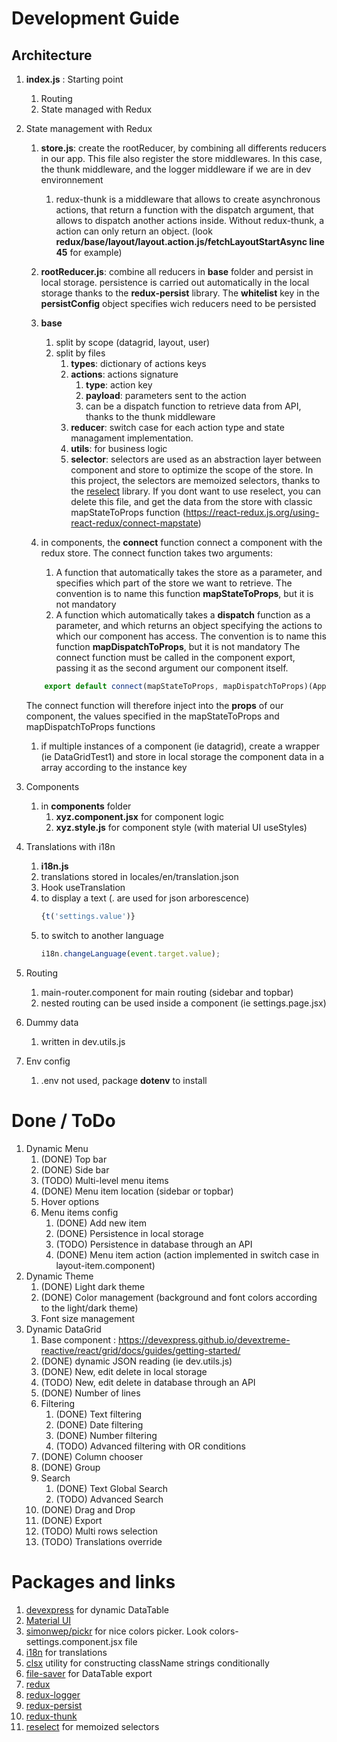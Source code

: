 <!-- This project was bootstrapped with [Create React App](https://github.com/facebook/create-react-app).

## Available Scripts

In the project directory, you can run:

### `yarn start`

Runs the app in the development mode.<br />
Open [http://localhost:3000](http://localhost:3000) to view it in the browser.

The page will reload if you make edits.<br />
You will also see any lint errors in the console.

### `yarn test`

Launches the test runner in the interactive watch mode.<br />
See the section about [running tests](https://facebook.github.io/create-react-app/docs/running-tests) for more information.

### `yarn build`

Builds the app for production to the `build` folder.<br />
It correctly bundles React in production mode and optimizes the build for the best performance.

The build is minified and the filenames include the hashes.<br />
Your app is ready to be deployed!

See the section about [deployment](https://facebook.github.io/create-react-app/docs/deployment) for more information.

### `yarn eject`

**Note: this is a one-way operation. Once you `eject`, you can’t go back!**

If you aren’t satisfied with the build tool and configuration choices, you can `eject` at any time. This command will remove the single build dependency from your project.

Instead, it will copy all the configuration files and the transitive dependencies (webpack, Babel, ESLint, etc) right into your project so you have full control over them. All of the commands except `eject` will still work, but they will point to the copied scripts so you can tweak them. At this point you’re on your own.

You don’t have to ever use `eject`. The curated feature set is suitable for small and middle deployments, and you shouldn’t feel obligated to use this feature. However we understand that this tool wouldn’t be useful if you couldn’t customize it when you are ready for it.

## Learn More

You can learn more in the [Create React App documentation](https://facebook.github.io/create-react-app/docs/getting-started).

To learn React, check out the [React documentation](https://reactjs.org/).

### Code Splitting

This section has moved here: https://facebook.github.io/create-react-app/docs/code-splitting

### Analyzing the Bundle Size

This section has moved here: https://facebook.github.io/create-react-app/docs/analyzing-the-bundle-size

### Making a Progressive Web App

This section has moved here: https://facebook.github.io/create-react-app/docs/making-a-progressive-web-app

### Advanced Configuration

This section has moved here: https://facebook.github.io/create-react-app/docs/advanced-configuration

### Deployment

This section has moved here: https://facebook.github.io/create-react-app/docs/deployment

### `yarn build` fails to minify

This section has moved here: https://facebook.github.io/create-react-app/docs/troubleshooting#npm-run-build-fails-to-minify -->


# Development Guide

## Architecture

1. **index.js** : Starting point
    1. Routing
    2. State managed with Redux
   
1. State management with Redux
    1. **store.js**: create the rootReducer, by combining all differents reducers in our app. This file also register the store middlewares. In this case, the thunk middleware, and the logger middleware if we are in dev environnement
        1. redux-thunk is a middleware that allows to create asynchronous actions, that return a function with the dispatch argument, that allows to dispatch another actions inside. Without redux-thunk, a action can only return an object. (look **redux/base/layout/layout.action.js/fetchLayoutStartAsync line 45** for example)
        
    2. **rootReducer.js**: combine all reducers in **base** folder and persist in local storage. persistence is carried out automatically in the local storage thanks to the **redux-persist** library. The **whitelist** key in the **persistConfig** object specifies wich reducers need to be persisted
    3. **base**
        1. split by scope (datagrid, layout, user)
        2. split by files
            1. **types**: dictionary of actions keys
            2. **actions**: actions signature
                1. **type**: action key
                2. **payload**: parameters sent to the action
                3. can be a dispatch function to retrieve data from API, thanks to the thunk middleware
            3. **reducer**: switch case for each action type and state managament implementation. 
            4. **utils**: for business logic
            5. **selector**: selectors are used as an abstraction layer between component and store to optimize the scope of the store.
            In this project, the selectors are memoized selectors, thanks to the [reselect](https://github.com/reduxjs/reselect) library.
            If you dont want to use reselect, you can delete this file, and get the data from the store with classic mapStateToProps function (https://react-redux.js.org/using-react-redux/connect-mapstate)

    4. in components, the **connect** function connect a component with the redux store. The connect function takes two arguments:
        1. A function that automatically takes the store as a parameter, and specifies which part of the store we want to retrieve. The convention is to name this function **mapStateToProps**, but it is not mandatory
        2. A function which automatically takes a **dispatch** function as a parameter, and which returns an object specifying the actions to which our component has access.
        The convention is to name this function **mapDispatchToProps**, but it is not mandatory
    The connect function must be called in the component export, passing it as the second argument our component itself.
    ```javascript
        export default connect(mapStateToProps, mapDispatchToProps)(App)
    ```
    The connect function will therefore inject into the **props** of our component, the values ​​specified in the mapStateToProps and mapDispatchToProps functions
    1. if multiple instances of a component (ie datagrid), create a wrapper (ie DataGridTest1) and store in local storage the component data in a array according to the instance key
1. Components
    1. in **components** folder
        1. **xyz.component.jsx** for component logic
        2. **xyz.style.js** for component style (with material UI useStyles)
1. Translations with i18n
    1. **i18n.js**
    2. translations stored in locales/en/translation.json
    3. Hook useTranslation
    4. to display a text (. are used for json arborescence)
        ```javascript
        {t('settings.value')}
        ```
    5. to switch to another language
        ```javascript
        i18n.changeLanguage(event.target.value);
        ```
1. Routing
    1. main-router.component for main routing (sidebar and topbar)
    2. nested routing can be used inside a component (ie settings.page.jsx)
1. Dummy data
    1. written in dev.utils.js
1. Env config
    1. .env not used, package **dotenv** to install


# Done / ToDo

1. Dynamic Menu
    1. (DONE) Top bar
    1. (DONE) Side bar
    1. (TODO) Multi-level menu items
    1. (DONE) Menu item location (sidebar or topbar)
    1. Hover options
    1. Menu items config
        1. (DONE) Add new item
        1. (DONE) Persistence in local storage
        1. (TODO) Persistence in database through an API
        1. (DONE) Menu item action (action implemented in switch case in layout-item.component)
1. Dynamic Theme
    1. (DONE) Light dark theme
    1. (DONE) Color management (background and font colors according to the light/dark theme)
    1. Font size management
1. Dynamic DataGrid
    1. Base component : https://devexpress.github.io/devextreme-reactive/react/grid/docs/guides/getting-started/
    1. (DONE) dynamic JSON reading (ie dev.utils.js)
    1. (DONE) New, edit delete in local storage
    1. (TODO) New, edit delete in database through an API
    1. (DONE) Number of lines
    1. Filtering
        1. (DONE) Text filtering
        1. (DONE) Date filtering
        1. (DONE) Number filtering
        1. (TODO) Advanced filtering with OR conditions
    1. (DONE) Column chooser
    1. (DONE) Group
    1. Search
        1. (DONE) Text Global Search
        1. (TODO) Advanced Search
    1. (DONE) Drag and Drop
    1. (DONE) Export
    1. (TODO) Multi rows selection
    1. (TODO) Translations override


# Packages and links

1. [devexpress](https://devexpress.github.io/devextreme-reactive/react/grid/docs/guides/getting-started/) for dynamic DataTable
1. [Material UI](https://material-ui.com/getting-started/installation/) 
1. [simonwep/pickr](https://github.com/Simonwep/pickr) for nice colors picker. Look colors-settings.component.jsx file
1. [i18n](https://react.i18next.com/) for translations 
2. [clsx](https://www.npmjs.com/package/clsx) utility for constructing className strings conditionally
3. [file-saver](https://www.npmjs.com/package/file-saver) for DataTable export
1. [redux](https://redux.js.org/introduction/getting-started)
1. [redux-logger](https://www.npmjs.com/package/redux-logger)
1. [redux-persist](https://github.com/rt2zz/redux-persist) 
1. [redux-thunk](https://github.com/reduxjs/redux-thunk)
1. [reselect](https://github.com/reduxjs/reselect) for memoized selectors